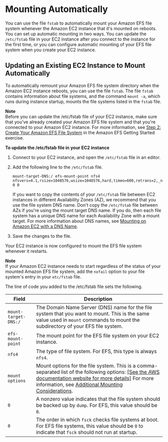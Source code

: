 # Mounting Automatically<a name="mount-fs-auto-mount-onreboot-old"></a>

You can use the file `fstab` to automatically mount your Amazon EFS file system whenever the Amazon EC2 instance that it's mounted on reboots\. You can set up automatic mounting in two ways\. You can update the `/etc/fstab` file in your EC2 instance after you connect to the instance for the first time, or you can configure automatic mounting of your EFS file system when you create your EC2 instance\.

## Updating an Existing EC2 Instance to Mount Automatically<a name="mount-fs-auto-mount-update-fstab-old"></a>

To automatically remount your Amazon EFS file system directory when the Amazon EC2 instance reboots, you can use the file `fstab`\. The file `fstab` contains information about file systems, and the command `mount -a`, which runs during instance startup, mounts the file systems listed in the `fstab` file\.

**Note**  
Before you can update the /etc/fstab file of your EC2 instance, make sure that you've already created your Amazon EFS file system and that you're connected to your Amazon EC2 instance\. For more information, see [Step 2: Create Your Amazon EFS File System](gs-step-two-create-efs-resources.md) in the Amazon EFS Getting Started exercise\.

**To update the /etc/fstab file in your EC2 instance**

1. Connect to your EC2 instance, and open the `/etc/fstab` file in an editor\.

1. Add the following line to the `/etc/fstab` file\.

   ```
   mount-target-DNS:/ efs-mount-point nfs4 nfsvers=4.1,rsize=1048576,wsize=1048576,hard,timeo=600,retrans=2,_netdev,noresvport 0 0
   ```

   If you want to copy the contents of your `/etc/fstab` file between EC2 instances in different Availability Zones \(AZ\), we recommend that you use the file system DNS name\. Don't copy the `/etc/fstab` file between AZs if you're using the mount target DNS name\. If you do, then each file system has a unique DNS name for each Availability Zone with a mount target\. For more information about DNS names, see [Mounting on Amazon EC2 with a DNS Name](mounting-fs-mount-cmd-dns-name.md)\.

1. Save the changes to the file\.

Your EC2 instance is now configured to mount the EFS file system whenever it restarts\.

**Note**  
If your Amazon EC2 instance needs to start regardless of the status of your mounted Amazon EFS file system, add the `nofail` option to your file system's entry in your `etc/fstab` file\.

The line of code you added to the /etc/fstab file sets the following\.


| Field | Description | 
| --- | --- | 
|  `mount-target-DNS:/`  |  The Domain Name Server \(DNS\) name for the file system that you want to mount\. This is the same value used in `mount` commands to mount the subdirectory of your EFS file system\.  | 
|  `efs-mount-point`  |  The mount point for the EFS file system on your EC2 instance\.  | 
|  `nfs4`  |  The type of file system\. For EFS, this type is always `nfs4`\.  | 
|  `mount options`  |  Mount options for the file system\. This is a comma\-separated list of the following options: [\[See the AWS documentation website for more details\]](http://docs.aws.amazon.com/efs/latest/ug/mount-fs-auto-mount-onreboot-old.html) For more information, see [Additional Mounting Considerations](mounting-fs-mount-cmd-general.md)\.  | 
|  `0`  |  A nonzero value indicates that the file system should be backed up by `dump`\. For EFS, this value should be `0`\.  | 
|  `0`  |  The order in which `fsck` checks file systems at boot\. For EFS file systems, this value should be `0` to indicate that `fsck` should not run at startup\.  | 
